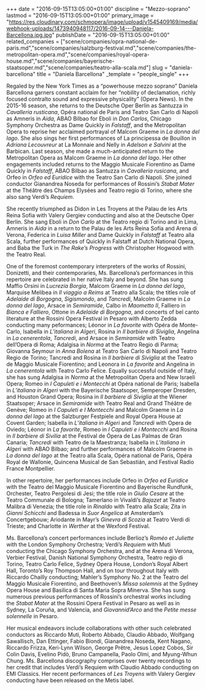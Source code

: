+++
date = "2016-09-15T13:05:00+01:00"
discipline = "Mezzo-soprano"
lastmod = "2016-09-15T13:05:00+01:00"
primary_image = "https://res.cloudinary.com/schmopera/image/upload/v1545409169/media/webhook-uploads/1473940948117/2016-09-14---Daniela-Barcellona.jpg.jpg"
publishDate = "2016-09-15T13:05:00+01:00"
related_companies = ["scene/companies/opra-national-de-paris.md","scene/companies/salzburg-festival.md","scene/companies/the-metropolitan-opera.md","scene/companies/royal-opera-house.md","scene/companies/bayerische-staatsoper.md","scene/companies/teatro-alla-scala.md"]
slug = "daniela-barcellona"
title = "Daniela Barcellona"
_template = "people_single"
+++

Regaled by the New York Times as a “powerhouse mezzo soprano” Daniela Barcellona garners constant acclaim for her “nobility of declamation, richly focused contralto sound and expressive physicality” (Opera News). In the 2015-16 season, she returns to the Deutsche Oper Berlin as Santuzza in *Cavalleria rusticana*, Opéra national de Paris and Teatro San Carlo di Napoli as Amneris in *Aida*, ABAO Bilbao for Eboli in *Don Carlos*, Chicago Symphony Orchestra as Dame Quickly in *Falstaff*, and the Metropolitan Opera to reprise her acclaimed portrayal of Malcom Graeme in *La donna del lago*. She also sings her first performances of La principessa de Bouillon in *Adriana Lecouvreur* at La Monnaie and Nelly in *Adelson e Salvini* at the Barbican. Last season, she made a much-anticipated return to the Metropolitan Opera as Malcom Graeme in *La donna del lago*. Her other engagements included returns to the Maggio Musicale Fiorentino as Dame Quickly in *Falstaff*, ABAO Bilbao as Santuzza in *Cavalleria rusicana*, and Orfeo in *Orfeo ed Euridice* with the Teatro San Carlo di Napoli. She joined conductor Gianandrea Noseda for performances of Rossini’s *Stabat Mater* at the Théâtre des Champs Elysées and Teatro regio di Torino, where she also sang Verdi’s *Requiem*. 

She recently triumphed as Didon in Les Troyens at the Palau de les Arts Reina Sofia with Valery Gergiev conducting and also at the Deutsche Oper Berlin. She sang Eboli in *Don Carlo* at the Teatro regio di Torino and in Lima, Amneris in *Aida* in a return to the Palau de les Arts Reina Sofia and Arena di Verona, Federica in *Luisa Miller* and Dame Quickly in *Falstaff* at Teatro alla Scala, further performances of Quickly in Falstaff at Dutch National Opera, and Baba the Turk in *The Rake’s Progress* with Christopher Hogwood with the Teatro Real.

One of the foremost contemporary interpreters of the works of Rossini, Donizetti, and their contemporaries, Ms. Barcellona’s performances in this repertoire are celebrated in her native Italy and beyond. She has sung Maffio Orsini in *Lucrezia Borgia*, Malcom Graeme in *La donna del lago*, Marquise Melibea in *Il viaggio a Reims* at Teatro alla Scala; the titles role of *Adelaide di Borgogna*, *Sigismondo*, and *Tancredi*, Malcolm Graeme in *La donna del lago*, Arsace in *Semiramide*, Calbo in *Maometto II*, Falliero in *Bianca e Falliero*, Ottone in *Adelaide di Borgogna*, and concerts of bel canto literature at the Rossini Opera Festival in Pesaro with Alberto Zedda conducting many peformances; Léonor in *La favorite* with Opéra de Monte-Carlo, Isabella in *L’italiana in Algeri*, Rosina in *Il barbiere di Siviglia*, Angelina in *La cenerentola*, *Tancredi*, and Arsace in *Semiramide* with Teatro dell’Opera di Roma; Adalgisa in *Norma* at the Teatro Regio di Parma; Giovanna Seymour in *Anna Bolena* at Teatro San Carlo di Napoli and Teatro Regio de Torino; Tancredi and Rosina in *Il barbiere di Siviglia* at the Teatro de Maggio Musicale Fiorentino; and Leonora in *La favorite* and Angelina in *La cenerentola* with Teatro Carlo Felice. Equally successful outside of Italy, she has sung Adalgisa in *Norma* at the Metropolitan Opera and New Israeli Opera; Romeo in *I Capuleti e i Montecchi* at Opéra national de Paris; Isabella in *L’italiana in Algeri* with the Bayerische Staatsoper, Semperoper Dresden, and Houston Grand Opera; Rosina in *Il barbiere di Siviglia* at the Wiener Staatsoper; Arsace in *Semiramide* with Teatro Real and Grand Théâtre de Genève; Romeo in *I Capuleti e I Montecchi* and Malcolm Graeme in *La donna del lago* at the Salzburger Festpiele and Royal Opera House at Covent Garden; Isabella in *L’italiana in Algeri* and *Tancredi* with Opera de Oviedo; Léonor in *La favorite*, Romeo in *I Capuleti e i Montecchi* and Rosina in *Il barbiere di Sivilia* at the Festival de Ópera de Las Palmas de Gran Canaria; *Tancredi* with Teatro de la Maestranza; Isabella in *L’italiana in Algeri* with ABAO Bilbao; and further performances of Malcolm Graeme in *La donna del lago* at the Teatro alla Scala, Opéra national de Paris, Opéra Royal de Wallonie, Quincena Musical de San Sebastián, and Festival Radio France Montpellier.

In other repertoire, her performances include Orfeo in *Orfeo ed Euridice* with the Teatro del Maggio Musicale Fiorentino and Bayerische Rundfunk, Orchester, Teatro Pergolesi di Jesi; the title role in *Giulio Cesare* at the Teatro Communale di Bologna; Tamerlano in Vivaldi’s *Bajazet* at Teatro Malibra di Venezia; the title role in *Rinaldo* with Teatro alla Scala; Zita in *Gianni Schicchi* and Badessa in *Suor Angelica* at Amsterdam’s Concertgebouw; Ariodante in Mayr’s *Ginevra di Scozia* at Teatro Verdi di Trieste; and Charlotte in *Werther* at the Wexford Festival.

Ms. Barcellona’s concert performances include Berlioz’s *Roméo et Juliette* with the London Symphony Orchestra; Verdi’s *Requiem* with Muti conducting the Chicago Symphony Orchestra, and at the Arena di Verona, Verbier Festival, Danish National Symphony Orchestra, Teatro regio di Torino, Teatro Carlo Felice, Sydney Opera House, London’s Royal Albert Hall, Toronto’s Roy Thompson Hall, and on tour throughout Italy with Riccardo Chailly conducting; Mahler’s Symphony No. 2 at the Teatro del Maggio Musicale Fiorentino, and Beethoven’s *Missa solemnis* at the Sydney Opera House and Basilica di Santa Maria Sopra Minerva. She has sung numerous previous performances of Rossini’s orchestral works including the *Stabat Mater* at the Rossini Opera Festival in Pesaro as well as in Sydney, La Coruña, and Valencia, and *Giovannid’Arco* and the *Petite messe solennelle* in Pesaro.

Her musical endeavors include collaborations with other such celebrated conductors as Riccardo Muti, Roberto Abbado, Claudio Abbado, Wolfgang Sawallisch, Dan Ettinger, Fabio Biondi, Gianandrea Noseda, Kent Nagano, Riccardo Frizza, Keri-Lynn Wilson, George Prêtre, Jesus Lopez Cobos, Sir Colin Davis, Evelino Pidò, Bruno Campanella, Paolo Olmi, and Myung-Whun Chung. Ms. Barcellona discography comprises over twenty recordings to her credit that includes Verdi’s Requiem with Claudio Abbado conducting on EMI Classics. Her recent performances of *Les Troyens* with Valery Gergiev conducting have been released on the Metis label.
